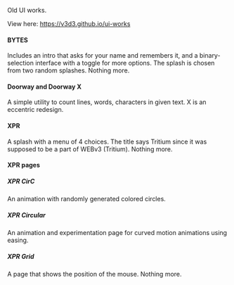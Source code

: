 Old UI works.

View here: https://v3d3.github.io/ui-works

#### BYTES
Includes an intro that asks for your name and remembers it, and a binary-selection interface with a toggle for more options. The splash is chosen from two random splashes. Nothing more.

#### Doorway and Doorway X
A simple utility to count lines, words, characters in given text. X is an eccentric redesign.

#### XPR
A splash with a menu of 4 choices. The title says Tritium since it was supposed to be a part of WEBv3 (Tritium). Nothing more.

#### XPR pages
##### XPR CirC
An animation with randomly generated colored circles.
##### XPR Circular
An animation and experimentation page for curved motion animations using easing.
##### XPR Grid
A page that shows the position of the mouse. Nothing more.